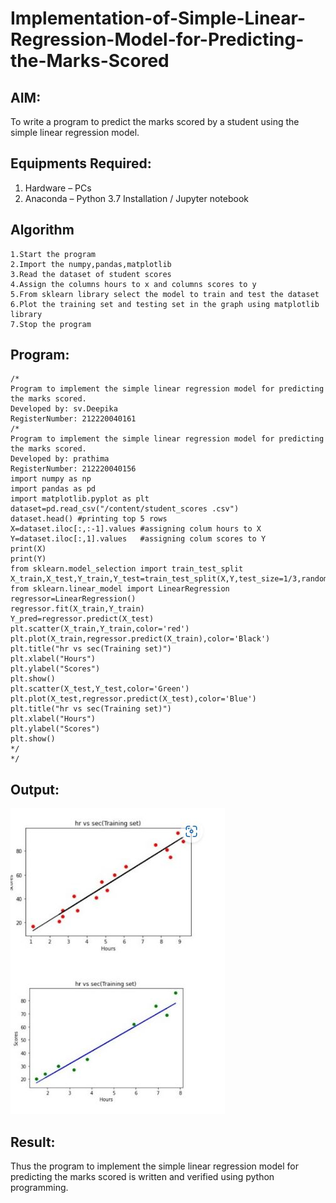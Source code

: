 # Implementation-of-Simple-Linear-Regression-Model-for-Predicting-the-Marks-Scored

## AIM:
To write a program to predict the marks scored by a student using the simple linear regression model.

## Equipments Required:
1. Hardware – PCs
2. Anaconda – Python 3.7 Installation / Jupyter notebook

## Algorithm
```
1.Start the program
2.Import the numpy,pandas,matplotlib
3.Read the dataset of student scores 
4.Assign the columns hours to x and columns scores to y 
5.From sklearn library select the model to train and test the dataset 
6.Plot the training set and testing set in the graph using matplotlib library 
7.Stop the program
```
## Program:
```
/*
Program to implement the simple linear regression model for predicting the marks scored.
Developed by: sv.Deepika
RegisterNumber: 212220040161
/*
Program to implement the simple linear regression model for predicting the marks scored.
Developed by: prathima
RegisterNumber: 212220040156
import numpy as np
import pandas as pd
import matplotlib.pyplot as plt
dataset=pd.read_csv("/content/student_scores .csv")
dataset.head() #printing top 5 rows
X=dataset.iloc[:,:-1].values #assigning colum hours to X
Y=dataset.iloc[:,1].values   #assigning colum scores to Y
print(X)
print(Y)
from sklearn.model_selection import train_test_split
X_train,X_test,Y_train,Y_test=train_test_split(X,Y,test_size=1/3,random_state=0)
from sklearn.linear_model import LinearRegression
regressor=LinearRegression()
regressor.fit(X_train,Y_train)
Y_pred=regressor.predict(X_test)
plt.scatter(X_train,Y_train,color='red')
plt.plot(X_train,regressor.predict(X_train),color='Black')
plt.title("hr vs sec(Training set)")
plt.xlabel("Hours")
plt.ylabel("Scores")
plt.show()
plt.scatter(X_test,Y_test,color='Green')
plt.plot(X_test,regressor.predict(X_test),color='Blue')
plt.title("hr vs sec(Training set)")
plt.xlabel("Hours")
plt.ylabel("Scores")
plt.show()
*/
*/
```

## Output:
![image](https://github.com/SVDeepu/Implementation-of-Simple-Linear-Regression-Model-for-Predicting-the-Marks-Scored/blob/801a740271b66592777e470150905ba23ade6f54/WhatsApp%20Image%202022-10-14%20at%2008.40.34.jpg)


## Result:
Thus the program to implement the simple linear regression model for predicting the marks scored is written and verified using python programming.
